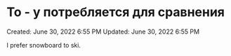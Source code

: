 # To - у потребляется для сравнения

Created: June 30, 2022 6:55 PM
Updated: June 30, 2022 6:55 PM

I prefer snowboard to ski.